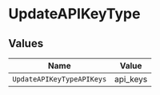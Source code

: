 # UpdateAPIKeyType


## Values

| Name                      | Value                     |
| ------------------------- | ------------------------- |
| `UpdateAPIKeyTypeAPIKeys` | api_keys                  |